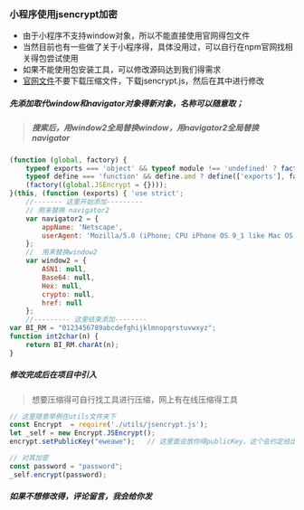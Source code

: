 ### 小程序使用jsencrypt加密

+ 由于小程序不支持window对象，所以不能直接使用官网得包文件
+ 当然目前也有一些做了关于小程序得，具体没用过，可以自行在npm官网找相关得包尝试使用
+ 如果不能使用包安装工具，可以修改源码达到我们得需求
+ [官网文件](https://github.com/travist/jsencrypt/tree/master/bin)不要下载压缩文件，下载jsencrypt.js，然后在其中进行修改

##### 先添加取代window和navigator对象得新对象，名称可以随意取；

> ##### 搜索后，用window2全局替换window，用navigator2全局替换navigator

```js
(function (global, factory) {
	typeof exports === 'object' && typeof module !== 'undefined' ? factory(exports) :
	typeof define === 'function' && define.amd ? define(['exports'], factory) :
	(factory((global.JSEncrypt = {})));
}(this, (function (exports) { 'use strict';
    //------- 这里开始添加---------
    // 用来替换 navigator2
    var navigator2 = {
        appName: 'Netscape',
        userAgent: 'Mozilla/5.0 (iPhone; CPU iPhone OS 9_1 like Mac OS X) AppleWebKit/601.1.46 (KHTML, like Gecko) Version/9.0 Mobile/13B143 Safari/601.1'
    };
    //  用来替换window2
    var window2 = {
        ASN1: null,
        Base64: null,
        Hex: null,
        crypto: null,
        href: null
    };
    //--------- 这里结束添加--------
var BI_RM = "0123456789abcdefghijklmnopqrstuvwxyz";
function int2char(n) {
    return BI_RM.charAt(n);
}
```

##### 修改完成后在项目中引入

> 想要压缩得可自行找工具进行压缩，网上有在线压缩得工具

```js
// 这里随意举例在utils文件夹下
const Encrypt  = require('./utils/jsencrypt.js');
let _self = new Encrypt.JSEncrypt();
encrypt.setPublicKey("eweawe");   // 这里面会放你得publicKey，这个会约定给出得

// 对其加密
const password = "password";
_self.encrypt(password);
```

##### 如果不想修改得，评论留言，我会给你发



